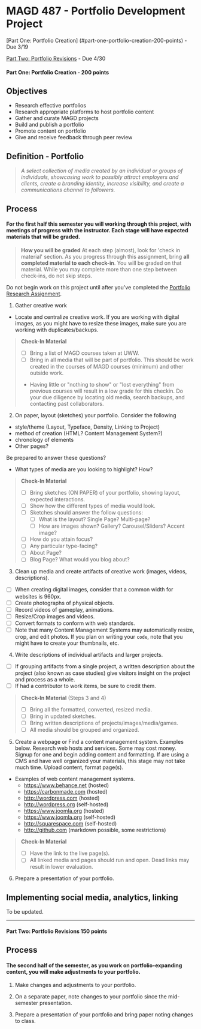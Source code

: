 # MAGD 487 - Portfolio Development Project 

[Part One: Portfolio Creation] (#part-one-portfolio-creation-200-points) - Due 3/19

[Part Two: Portfolio Revisions](#part-two-150-points) - Due 4/30

#### Part One: Portfolio Creation - 200 points

## Objectives
+ Research effective portfolios
+ Research appropriate platforms to host portfolio content
+ Gather and curate MAGD projects
+ Build and publish a portfolio
+ Promote content on portfolio
+ Give and receive feedback through peer review

## Definition - Portfolio
> *A select collection of media created by an individual or groups of individuals, showcasing work to possibly attract employers and  clients, create a branding identity, increase visibility, and create a communications channel to followers.*

## Process
#### For the first half this semester you will working through this project, with meetings of progress with the instructor. Each stage will have expected materials that will be graded.

  > **How you will be graded**
  > At each step (almost), look for 'check in material' section. 
  > As you progress through this assignment, bring **all completed material to each check-in**. 
  > You will be graded on that material. 
  > While you may complete more than one step between check-ins, do not skip steps.

Do not begin work on this project until after you've completed the [Portfolio Research Assignment](PortfolioResearchAssignment.md).

1. Gather creative work
  - Locate and centralize creative work. If you are working with digital images, as you might have to resize these images, make sure you are working with duplicates/backups.

  > **Check-In Material**
  > - [ ] Bring a list of MAGD courses taken at UWW.
  > - [ ] Bring in all media that will be part of portfolio. This should be work created in the courses of MAGD courses (minimum) and other outside work.
  > - Having little or "nothing to show" or "lost everything" from previous courses will result in a low grade for this checkin. Do your due diligence by locating old media, search backups, and contacting past collaborators.

2. On paper, layout (sketches) your portfolio. Consider the following
  + style/theme (Layout, Typeface, Density, Linking to Project)
  + method of creation (HTML? Content Management System?)
  + chronology of elements
  + Other pages?

  Be prepared to answer these questions?
  + What types of media are you looking to highlight? How?

  > **Check-In Material**
  > - [ ] Bring sketches (ON PAPER) of your portfolio, showing layout, expected interactions.
  > - [ ] Show how the different types of media would look.
  > - [ ] Sketches should answer the follow questions:
  >   - [ ] What is the layout? Single Page? Multi-page?
  >   - [ ] How are images shown? Gallery? Carousel/Sliders? Accent image?
  > - [ ] How do you attain focus?
  > - [ ] Any particular type-facing?
  > - [ ] About Page?
  > - [ ] Blog Page? What would you blog about?

3. Clean up media and create artifacts of creative work (images, videos, descriptions).
  - [ ] When creating digital images, consider that a common width for websites is 960px.
  - [ ] Create photographs of physical objects.
  - [ ] Record videos of gameplay, animations.
  - [ ] Resize/Crop images and videos.
  - [ ] Convert formats to conform with web standards.
  - [ ] Note that many Content Management Systems may automatically resize, crop, and edit photos. If you plan on writing your ```code```, note that you might have to create your thumbnails, etc.

4. Write descriptions of individual artifacts and larger projects.
  - [ ] If grouping artifacts from a single project, a written description about the project (also known as case studies) give visitors insight on the project and process as a whole.
  - [ ] If had a contributor to work items, be sure to credit them.

  > **Check-In Material** (Steps 3 and 4)
  > - [ ] Bring all the formatted, converted, resized media.
  > - [ ] Bring in updated sketches.
  > - [ ] Bring written descriptions of projects/images/media/games.
  > - [ ] All media should be grouped and organized.

5. Create a webpage or Find a content management system. Examples below.
Research web hosts and services. Some may cost money. Signup for one and begin adding content and formatting. If are using a CMS and have well organized your materials, this stage may not take much time. Upload content, format page(s).
  - Examples of web content management systems.
    - https://www.behance.net (hosted)
    - https://carbonmade.com (hosted)
    - http://wordpress.com (hosted)
    - http://wordpress.org (self-hosted)
    - https://www.joomla.org (hosted)
    - https://www.joomla.org (self-hosted)
    - http://squarespace.com (self-hosted)
    - http://github.com (markdown possible, some restrictions)

  > **Check-In Material**
  > - [ ] Have the link to the live page(s).
  > - [ ] All linked media and pages should run and open. Dead links may result in lower evaluation. 

6. Prepare a presentation of your portfolio.


## Implementing social media, analytics, linking
To be updated. 

* * *

#### Part Two: Portfolio Revisions 150 points

## Process
#### The second half of the semester, as you work on portfolio-expanding content, you will make adjustments to your portfolio. 

1. Make changes and adjustments to your portfolio.

2. On a separate paper, note changes to your portfolio since the mid-semester presentation.

3. Prepare a presentation of your portfolio and bring paper noting changes to class. 
